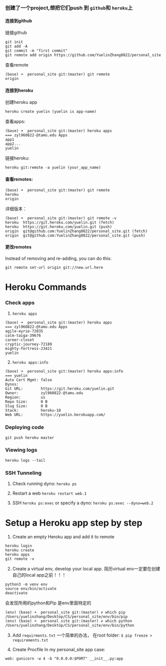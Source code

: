 ### 创建了一个project,想把它们push 到 `github`和 `heroku`上
#### 连接到github
链接github
```
git init
git add -A
git commit -m "first commit"
git remote add origin https://github.com/YuelinZhang0822/personal_site 
```
查看remote
```
(base) ➜  personal_site git:(master) git remote
origin
```
#### 连接到heroku
创建heroku app
```
heroku create yuelin (yuelin is app-name)
```
查看apps:
```
(base) ➜  personal_site git:(master) heroku apps
=== zyl960822-@tamu.edu Apps
app1
app2...
yuelin
```
链接heroku:
```
heroku git:remote -a yuelin (your_app_name)
```
#### 查看remotes:
```
(base) ➜  personal_site git:(master) git remote
heroku
origin
```
详细版本：  
```
(base) ➜  personal_site git:(master) git remote -v
heroku	https://git.heroku.com/yuelin.git (fetch)
heroku	https://git.heroku.com/yuelin.git (push)
origin	git@github.com:YuelinZhang0822/personal_site.git (fetch)
origin	git@github.com:YuelinZhang0822/personal_site.git (push)
```

#### 更改remotes
Instead of removing and re-adding, you can do this:   
```
git remote set-url origin git://new.url.here
```
# Heroku Commands
### Check apps
1. `heroku apps`   
```
(base) ➜  personal_site git:(master) heroku apps
=== zyl960822-@tamu.edu Apps
agile-eyrie-72035
calm-taiga-39676
career-closet
cryptic-journey-72189
mighty-fortress-23421
yuelin
```
2. `heroku apps:info`
```
(base) ➜  personal_site git:(master) heroku apps:info
=== yuelin
Auto Cert Mgmt: false
Dynos:
Git URL:        https://git.heroku.com/yuelin.git
Owner:          zyl960822-@tamu.edu
Region:         us
Repo Size:      0 B
Slug Size:      0 B
Stack:          heroku-18
Web URL:        https://yuelin.herokuapp.com/
```
### Deploying code
`git push heroku master`

### Viewing logs
`heroku logs --tail`

### SSH Tunneling
1. Check running dyno:
`heroku ps`

2. Restart a web
`heroku restart web.1`

3. SSH
`heroku ps:exec`
or specify a dyno:
`heroku ps:exec --dyno=web.2`

# Setup a Heroku app step by step
1. Create an empty Heroku app and add it to remote
```
heroku login
heroku create
heroku apps
git remote -v
```

2. Create a virtual env, develop your local app.
简历virtual env一定要在创建自己的local app之前！！！
```
python3 -m venv env
source env/bin/activate
deactivate
```
会发现所用的python和Pip 是env里面特定的
```
(env) (base) ➜  personal_site git:(master) ✗ which pip
/Users/yuelinzhang/Desktop/CS/personal_site/env/bin/pip
(env) (base) ➜  personal_site git:(master) ✗ which python
/Users/yuelinzhang/Desktop/CS/personal_site/env/bin/python
```

3. Add `requirments.txt`
一个简单的办法， 在root folder:
`$ pip freeze > requirements.txt`

4. Create Procfile
In my personal_site app case:
```
web: gunicorn -w 4 -b "0.0.0.0:$PORT" __init__.py:app
```

